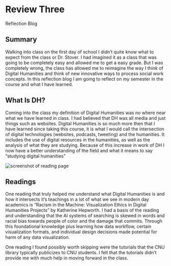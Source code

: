 # Review Three

Reflection Blog

## Summary

Walking into class on the first day of school I didn’t quite know what to expect from the class or Dr. Stover. I had imagined it as a class that was going to be completely easy and allowed me to get a easy grade. But I was completely wrong, the class has allowed me to reimagine the way I think of Digital Humanities and think of new innovative ways to process social work concepts. In this reflection blog I am going to reflect on my semester in the course and what I have learned.


## What Is DH?

Coming into the class my definition of Digital Humanities was no where near what we have learned in class. I had believed that DH was all media and just things such as websites. Digital Humanities is so much more then that I have learned since taking this course, it is what I would call the intersection of digital technologies (websites, podcasts, tweeting) and the humanities. It includes the use of digital resources in the humanities, as well as the analysis of what they are studying. Because of this increase in work of DH I now have a better understanding of the field and what it means to say “studying digital humanities”

![screenshot of reading page](https://kaylac1.github.io/KaylaC/images/Reading.png)

## Readings

One reading that truly helped me understand what Digital Humanities is and how it intersects it’s teachings in a lot of what we see in modern day academics is “Racism in the Machine: Visualization Ethics in Digital Humanities Projects” by Katherine Hepworth. I had a basis of the reading and understanding that the AI systems of searching is skewed in words and racial bias towards people of color and the damage that commits. Through this foundational knowledge plus learning how data workflow, certain visualization formats, and individual design decisions made potential for harm of any data visualization.


One reading I found possibly worth skipping were the tutorials that the CNU library typically publicizes to CNU students. I felt that  the tutorials didn’t provide me with much help in moving forward in the class.
